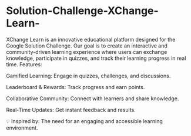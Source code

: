 # Solution-Challenge-XChange-Learn-
XChange Learn is an innovative educational platform designed for the Google Solution Challenge. Our goal is to create an interactive and community-driven learning experience where users can exchange knowledge, participate in quizzes, and track their learning progress in real time.
Features:

Gamified Learning: Engage in quizzes, challenges, and discussions.

Leaderboard & Rewards: Track progress and earn points.

Collaborative Community: Connect with learners and share knowledge.

Real-Time Updates: Get instant feedback and results.


💡 Inspired by: The need for an engaging and accessible learning environment.
